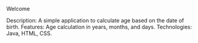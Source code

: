 
Welcome 

Description: A simple application to calculate age based on the date of birth.
Features: Age calculation in years, months, and days.
Technologies: Java, HTML, CSS.
